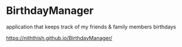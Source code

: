 # BirthdayManager
application that keeps track of my friends &amp; family members birthdays

https://niththish.github.io/BirthdayManager/

